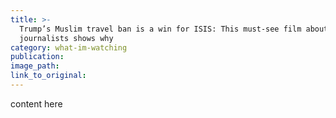 ```yaml
---
title: >-
  Trump’s Muslim travel ban is a win for ISIS: This must-see film about Syrian
  journalists shows why
category: what-im-watching
publication:
image_path:
link_to_original:
---
```

content here